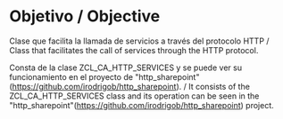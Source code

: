 # Objetivo / Objective
Clase que facilita la llamada de servicios a través del protocolo HTTP / Class that facilitates the call of services through the HTTP protocol.

Consta de la clase ZCL_CA_HTTP_SERVICES y se puede ver su funcionamiento en el proyecto de "http_sharepoint"(https://github.com/irodrigob/http_sharepoint). / It consists of the ZCL_CA_HTTP_SERVICES class and its operation can be seen in the "http_sharepoint"(https://github.com/irodrigob/http_sharepoint) project.
